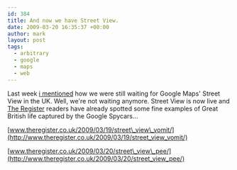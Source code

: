 ```yaml
---
id: 384
title: And now we have Street View.
date: 2009-03-20 16:35:37 +00:00
author: mark
layout: post
tags:
  - arbitrary
  - google
  - maps
  - web
---
```

Last week [i mentioned](http://www.sallonoroff.co.uk/blog/2009/03/google-aerial-photography-updated/) how we were still waiting for Google Maps' Street View in the UK. Well, we're not waiting anymore. Street View is now live and [The Register](http://www.theregister.co.uk) readers have already spotted some fine examples of Great British life captured by the Google Spycars&#8230;

[www.theregister.co.uk/2009/03/19/street\_view\_vomit/](http://www.theregister.co.uk/2009/03/19/street_view_vomit/)

[www.theregister.co.uk/2009/03/20/street\_view\_pee/](http://www.theregister.co.uk/2009/03/20/street_view_pee/)
